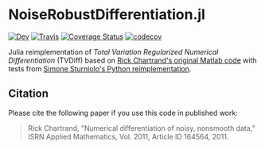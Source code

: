 # NoiseRobustDifferentiation.jl

[![Dev](https://img.shields.io/badge/docs-dev-blue.svg)](https://adrhill.github.io/NoiseRobustDifferentiation.jl/dev/)
[![Travis](https://travis-ci.com/adrhill/NoiseRobustDifferentiation.jl.svg?branch=main)](https://travis-ci.com/github/adrhill/NoiseRobustDifferentiation.jl)
[![Coverage Status](https://coveralls.io/repos/github/adrhill/NoiseRobustDifferentiation.jl/badge.svg?branch=main)](https://coveralls.io/github/adrhill/NoiseRobustDifferentiation.jl?branch=main)
[![codecov](https://codecov.io/gh/adrhill/NoiseRobustDifferentiation.jl/branch/main/graph/badge.svg?token=XU2YMDB83Z)](https://codecov.io/gh/adrhill/NoiseRobustDifferentiation.jl)


Julia reimplementation of *Total Variation Regularized Numerical Differentiation* (TVDiff) based on [Rick Chartrand's original Matlab code](https://sites.google.com/site/dnartrahckcir/home/tvdiff-code) with tests from [Simone Sturniolo's Python reimplementation](https://github.com/stur86/tvregdiff).

## Citation
Please cite the following paper if you use this code in published work:
> Rick Chartrand, "Numerical differentiation of noisy, nonsmooth data," ISRN Applied Mathematics, Vol. 2011, Article ID 164564, 2011. 
